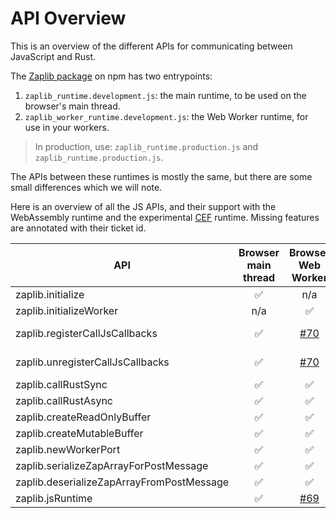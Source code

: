# API Overview

This is an overview of the different APIs for communicating between JavaScript and Rust.

The [Zaplib package](https://www.npmjs.com/package/zaplib) on npm has two entrypoints:
1. `zaplib_runtime.development.js`: the main runtime, to be used on the browser's main thread.
2. `zaplib_worker_runtime.development.js`: the Web Worker runtime, for use in your workers.

> In production, use: `zaplib_runtime.production.js` and `zaplib_runtime.production.js`.

The APIs between these runtimes is mostly the same, but there are some small differences which we will note.

Here is an overview of all the JS APIs, and their support with the WebAssembly runtime and the experimental [CEF](./cef.md) runtime.  Missing features are annotated with their ticket id.

| API                                         | Browser main thread | Browser Web Worker | [CEF](./cef.md) main thread | [CEF](./cef.md) Web Worker |
| ------------------------------------------- | :---------------: | :---------------: | :--------------: | :--------------: |
| zaplib.initialize                           |       ✅          |        n/a          |       ✅       |       n/a         |
| zaplib.initializeWorker                     |      n/a          |        ✅          |       n/a       |    [#69][2] |
| zaplib.registerCallJsCallbacks              |       ✅          |      [#70][3]      |       ✅        |  [#69][2]  [#70][3] |
| zaplib.unregisterCallJsCallbacks            |       ✅          |      [#70][3]      |       ✅        |  [#69][2]  [#70][3] |
| zaplib.callRustSync                         |       ✅          |        ✅          |       ✅        |   [#69][2] |
| zaplib.callRustAsync                        |       ✅          |        ✅          |       ✅        |   [#69][2] |
| zaplib.createReadOnlyBuffer                 |       ✅          |        ✅          |       ✅        |   [#69][2] |
| zaplib.createMutableBuffer                  |       ✅          |        ✅          |       ✅        |   [#69][2] |
| zaplib.newWorkerPort                        |       ✅          |        ✅          |     [#69][2]    |   [#69][2] |
| zaplib.serializeZapArrayForPostMessage      |       ✅          |        ✅          |     [#69][2]    |   [#69][2] |
| zaplib.deserializeZapArrayFromPostMessage   |       ✅          |        ✅          |     [#69][2]    |   [#69][2] |
| zaplib.jsRuntime                            |       ✅          |      [#69][2]      |       ✅        |   [#69][2] |

[1]: https://github.com/Zaplib/zaplib/issues/51
[2]: https://github.com/Zaplib/zaplib/issues/69
[3]: https://github.com/Zaplib/zaplib/issues/70

